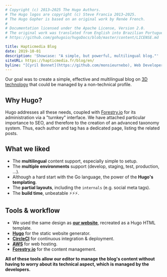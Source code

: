 ```yaml
---
# Copyright (c) 2013–2025 The Hugo Authors.
# The Hugo logos are copyright (c) Steve Francia 2013–2025.
# The Hugo Gopher is based on an original work by Renée French.
#
# Documentation licensed under the Apache License, Version 2.0.
# The original work was translated from English into Brazilian Portuguese.
# https://github.com/gohugoio/hugoDocs/blob/master/content/LICENSE.md

title: Hapticmedia Blog
date: 2019-10-01
description: 'Showcase: "A simple, but powerful, multilingual blog."'
siteURL: https://hapticmedia.fr/blog/en/
byline: "[Cyril Bonnet](https://github.com/monsieurnebo), Web Developer"
---
```


Our goal was to create a simple, effective and multilingual blog on [3D technology](https://hapticmedia.fr/blog/en/3d-technology/) that could be managed by a non-technical profile.

## Why Hugo?

Hugo addresses all these needs, coupled with [Forestry.io](https://forestry.io/) for its administration via a "turnkey" interface. We have attached particular importance to SEO, and therefore to the creation of an advanced taxonomy system. Thus, each author and tag has a dedicated page, listing the related posts.

## What we liked

- The **multilingual** content support, especially simple to setup.
- The **multiple environments** support (develop, staging, test, production, ...).
- Although a hard start with the Go language, the power of the **Hugo's templating**.
- The **partial layouts**, including the `internals` (e.g. social meta tags).
- The **build time**, unbeatable ⚡️⚡️⚡️.

## Tools & workflow

- We used the same design as **[our website](https://hapticmedia.fr/en/)**, recreated as a Hugo HTML template.
- **[Hugo](https://gohugo.io)** for the static website generator.
- **[CircleCI](https://circleci.com)** for continuous integration & deployment.
- **[AWS](https://aws.amazon.com/)** for web hosting.
- **[Forestry.io](https://forestry.io)** for the content management.

**All of these tools allow our editor to manage the blog's content without having to worry about its technical aspect, which is managed by the developers.**
